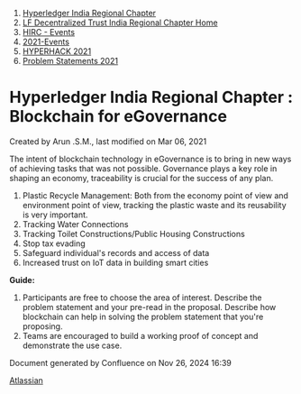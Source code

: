 1. [Hyperledger India Regional Chapter](index.html)
2. [LF Decentralized Trust India Regional Chapter Home](LF-Decentralized-Trust-India-Regional-Chapter-Home_19169282.html)
3. [HIRC - Events](HIRC---Events_19169346.html)
4. [2021-Events](2021-Events_19169651.html)
5. [HYPERHACK 2021](HYPERHACK-2021_19169656.html)
6. [Problem Statements 2021](Problem-Statements-2021_19169743.html)

# Hyperledger India Regional Chapter : Blockchain for eGovernance

Created by Arun .S.M., last modified on Mar 06, 2021

The intent of blockchain technology in eGovernance is to bring in new ways of achieving tasks that was not possible. Governance plays a key role in shaping an economy, traceability is crucial for the success of any plan.

1. Plastic Recycle Management: Both from the economy point of view and environment point of view, tracking the plastic waste and its reusability is very important.
2. Tracking Water Connections
3. Tracking Toilet Constructions/Public Housing Constructions
4. Stop tax evading
5. Safeguard individual's records and access of data
6. Increased trust on IoT data in building smart cities

**Guide:**

1. Participants are free to choose the area of interest. Describe the problem statement and your pre-read in the proposal. Describe how blockchain can help in solving the problem statement that you're proposing.
2. Teams are encouraged to build a working proof of concept and demonstrate the use case.

Document generated by Confluence on Nov 26, 2024 16:39

[Atlassian](http://www.atlassian.com/)
